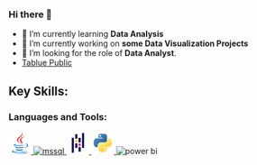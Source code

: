 ### Hi there 👋


- 🌱 I’m currently learning **Data Analysis**
- 🔭 I’m currently working on **some Data Visualization Projects**
- 👯 I’m looking for the role of **Data Analyst**.
- <a href="https://public.tableau.com/app/profile/lakshita.joshi4617">Tablue Public</a>

 ## Key Skills:
  
<h3 align="left">Languages and Tools:</h3>
<p align="left"> <a href="https://www.java.com" target="_blank" rel="noreferrer"> 
  <img src="https://raw.githubusercontent.com/devicons/devicon/master/icons/java/java-original.svg" alt="java" width="40" height="40"/> </a> 
  <a href="https://www.microsoft.com/en-us/sql-server" target="_blank" rel="noreferrer"> 
    <img src="https://www.svgrepo.com/show/303229/microsoft-sql-server-logo.svg" alt="mssql" width="40" height="40"/> </a> 
  <a href="https://pandas.pydata.org/" target="_blank" rel="noreferrer"> 
    <img src="https://raw.githubusercontent.com/devicons/devicon/2ae2a900d2f041da66e950e4d48052658d850630/icons/pandas/pandas-original.svg" alt="pandas" width="40" height="40"/> </a> 
  <a href="https://www.python.org" target="_blank" rel="noreferrer"> 
    <img src="https://raw.githubusercontent.com/devicons/devicon/master/icons/python/python-original.svg" alt="python" width="40" height="40"/> </a>
<img src="https://github.com/microsoft/PowerBI-Icons/blob/main/PNG/Power-BI.png" alt="power bi" width="40" height="40"/></a></p>
